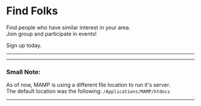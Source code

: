 # Find Folks
Find people who have similar interest in your area.  
Join group and participate in events!

Sign up today.

---



---
### Small Note:
As of now, MAMP is using a different file location to run it's server.  
The default location was the following:
`/Applications/MAMP/htdocs`

---
